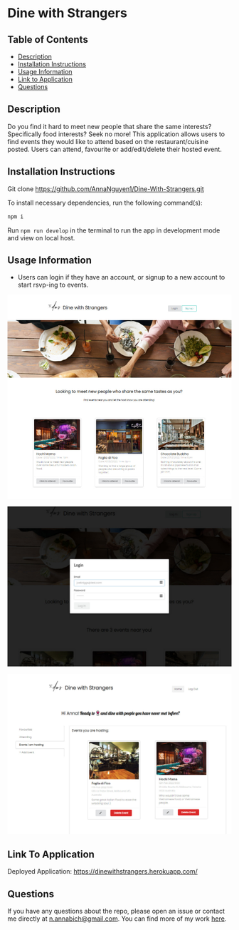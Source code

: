 # Dine with Strangers

## Table of Contents

- [Description](#description)
- [Installation Instructions](#installation-instructions)
- [Usage Information](#usage-information)
- [Link to Application](#link-to-application)
- [Questions](#questions)

## Description

Do you find it hard to meet new people that share the same interests? Specifically food interests? Seek no more!
This application allows users to find events they would like to attend based on the restaurant/cuisine posted. Users can attend, favourite or add/edit/delete their hosted event.

## Installation Instructions

Git clone https://github.com/AnnaNguyen1/Dine-With-Strangers.git

To install necessary dependencies, run the following command(s):

```bash
npm i
```

Run `npm run develop` in the terminal to run the app in development mode and view on local host.

## Usage Information

- Users can login if they have an account, or signup to a new account to start rsvp-ing to events.

![Home Page](./client/src/images/homepage.jpg)

![Log In](./client/src/images/login.jpg)

![Hosting Events](./client/src/images/hostingevents.jpg)

## Link To Application

Deployed Application: https://dinewithstrangers.herokuapp.com/

## Questions

If you have any questions about the repo, please open an issue or contact me directly at n.annabich@gmail.com. You can find more of my work <a href="https://github.com/AnnaNguyen1" target="_blank">here</a>.
